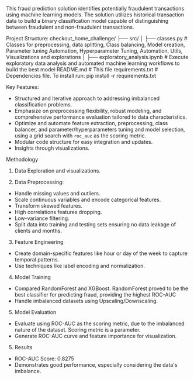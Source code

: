 This fraud prediction solution identifies potentially fraudulent transactions using machine learning models. 
The solution utilizes historical transaction data to build a binary classification model capable of distinguishing between fraudulent and non-fraudulent transactions. 

Project Structure:
checkout_home_challenge/
├── src/
│   ├── classes.py               		     # Classes for preprocessing, data splitting, Class balancing, Model creation, Parameter tuning Automation, Hyperparameter Tuning, Automation, Utils, Visualizations and explorations
│   ├── exploratory_analysis.ipynb     # Execute exploratory data analysis and automated machine learning workflows to build the best model
README.md                                        # This file
requirements.txt                                  # Dependencies file. To install run: pip install -r requirements.txt

Key Features:
  - Structured and iterative approach to addressing imbalanced classification problems.
  - Emphasize on preprocessing flexibility, robust modeling, and comprehensive performance evaluation tailored to data characteristics.
  - Optimize and automate feature extraction, preprocessing, class balancer, and parameter/hyperparameters tuning and model selection, using a grid search with `roc_auc` as the scoring metric. 
  - Modular code structure for easy integration and updates.
  - Insights through visualizations.

Methodology
1. Data Exploration and visualizations.

2. Data Preprocessing:
  - Handle missing values and outliers.
  - Scale continuous variables and encode categorical features.
  - Transform skewed features.
  - High correlations features dropping.
  - Low-variance filtering.
  - Split data into training and testing sets ensuring no data leakage of clients and months. 

3. Feature Engineering
  - Create domain-specific features like hour or day of the week to capture temporal patterns.
  - Use techniques like label encoding and normalization.

4. Model Training
  - Compared RandomForest and XGBoost. RandomForest proved to be the best classifier for predicting fraud, providing the highest ROC-AUC
  - Handle imbalanced datasets using Upscaling/Downscaling.

5. Model Evaluation
  - Evaluate using ROC-AUC as the scoring metric, due to the imbalanced nature of the dataset. Scoring metric is a parameter.
  - Generate ROC-AUC curve and feature importance for visualization.

5. Results
  - ROC-AUC Score: 0.8275  
  - Demonstrates good performance, especially considering the data's imbalance.
